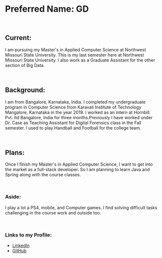 # Preferred Name: GD

<br>

## Current: 
I am pursuing my Master's in Applied Computer Science at Northwest Missouri State University. This is my last semester here at Northwest Missouri State University. I also work as a Graduate Assistant for the other section of Big Data.

<br>

## Background: 
I am from Bangalore, Karnataka, India. I completed my undergraduate program in Computer Science from Karavali Institute of Technology Mangalore, Karnataka in the year 2019. I worked as an intern at Hornbill. Pvt. ltd Bangalore, India for three months.Previously I have worked under Dr. Case as Teaching Assistant for Digital Forensics class in the Fall semester. I used to play Handball and Football for the college team.

<br>

## Plans: 
Once I finish my Master's in Applied Computer Science, I want to get into the market as a full-stack developer. So I am planning to learn Java and Spring along with the course classes.

<br>

### Aside: 
I play a lot a PS4, mobile, and Computer games. I find solving difficult tasks challenging in the course work and outside too.

<br>

### Links to my Profile:
- [LinkedIn](https://www.linkedin.com/in/gd-prasad/) 
- [GitHub](https://github.com/GD-Prasad)
